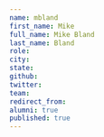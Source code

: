 ```yaml
---
name: mbland
first_name: Mike
full_name: Mike Bland
last_name: Bland
role: 
city: 
state: 
github: 
twitter: 
team: 
redirect_from: 
alumni: true
published: true
---
```


